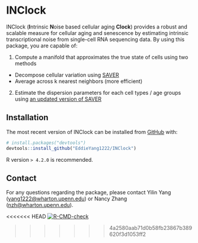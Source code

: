 # INClock
INClock (**I**ntrinsic **N**oise based cellular aging **Clock**) provides a robust and scalable measure for cellular aging and senescence by estimating intrinsic transcriptional noise from single-cell RNA sequencing data. By using this package, you are capable of:

1. Compute a manifold that approximates the true state of cells using two methods
  + Decompose cellular variation using [SAVER](https://mohuangx.github.io/SAVER/)
  + Average across k nearest neighbors (more efficient)
2. Estimate the dispersion parameters for each cell types / age groups using [an updated version of SAVER](https://github.com/EddieYang1222/SAVER_D)

## Installation

The most recent version of INClock can be installed from [GitHub](https://github.com/EddieYang1222/INClock) with:

``` r
# install.packages("devtools")
devtools::install_github("EddieYang1222/INClock")
```

R version `> 4.2.0` is recommended.

## Contact

For any questions regarding the package, please contact Yilin Yang (yang1222@wharton.upenn.edu) or Nancy Zhang (nzh@wharton.upenn.edu).

<!-- badges: start -->
<<<<<<< HEAD
[![R-CMD-check](https://github.com/EddieYang1222/INClock/actions/workflows/R-CMD-check.yaml/badge.svg)](https://github.com/EddieYang1222/INClock/actions/workflows/R-CMD-check.yaml)
>>>>>>> 4a2580aab71d0b58fb23867b389620f3d1053ff2
<!-- badges: end -->
